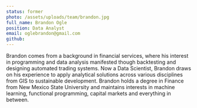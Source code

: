 ```yaml
---
status: former
photo: /assets/uploads/team/brandon.jpg
full_name: Brandon Ogle
position: Data Analyst
email: oglebrandon@gmail.com
github:
---
```

Brandon comes from a background in financial services, where his interest in programming and data analysis manifested though backtesting and designing automated trading systems. Now a Data Scientist, Brandon draws on his experience to apply analytical solutions across various disciplines from GIS to sustainable development. Brandon holds a degree in Finance from New Mexico State University and maintains interests in machine learning, functional programming, capital markets and everything in between.
